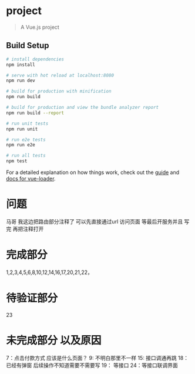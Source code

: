 # project

> A Vue.js project

## Build Setup

``` bash
# install dependencies
npm install

# serve with hot reload at localhost:8080
npm run dev

# build for production with minification
npm run build

# build for production and view the bundle analyzer report
npm run build --report

# run unit tests
npm run unit

# run e2e tests
npm run e2e

# run all tests
npm test
```

For a detailed explanation on how things work, check out the [guide](http://vuejs-templates.github.io/webpack/) and [docs for vue-loader](http://vuejs.github.io/vue-loader).


# 问题
马哥 我这边把路由部分注释了 可以先直接通过url 访问页面 等最后开服务并且 写完 再把注释打开


# 完成部分

1,2,3,4,5,6,8,10,12,14,16,17,20,21,22，
# 待验证部分
23
# 未完成部分 以及原因
7：点击付款方式 应该是什么页面？
9: 不明白那里不一样
15: 接口调通再跳
18： 已经有弹窗  后续操作不知道需要不需要写
19： 等接口
24：等接口联调界面